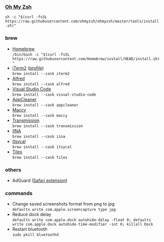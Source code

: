### [Oh My Zsh](https://ohmyz.sh)  
`sh -c "$(curl -fsSL https://raw.githubusercontent.com/ohmyzsh/ohmyzsh/master/tools/install.sh)"`

### brew
 - [Homebrew](https://brew.sh)    
    `/bin/bash -c "$(curl -fsSL https://raw.githubusercontent.com/Homebrew/install/HEAD/install.sh)"`
 - [iTerm2](https://iterm2.com/documentation-preferences-profiles-colors.html) ([profile](./iterm2.json))  
    `brew install --cask iterm2`
 - [Alfred](https://www.alfredapp.com)    
    `brew install --cask alfred`
 - [Visual Studio Code](https://code.visualstudio.com)    
    `brew install --cask visual-studio-code`
 - [AppCleaner](https://freemacsoft.net/appcleaner/)    
    `brew install --cask appcleaner`
 - [Maccy](https://maccy.app)    
    `brew install --cask maccy`
 - [Transmission](https://transmissionbt.com)    
    `brew install --cask transmission`
 - [IINA](https://iina.io)    
    `brew install --cask iina`
 - [Itsycal](https://www.mowglii.com/itsycal/)    
    `brew install --cask itsycal`
 - [Tiles](https://www.sempliva.com/tiles/)    
    `brew install --cask tiles`

### others
 - AdGuard ([Safari extension](https://apps.apple.com/in/app/adguard-for-safari/id1440147259?mt=12))

### commands
 - Change saved screenshots format from png to jpg  
    `defaults write com.apple.screencapture type jpg`
 - Reduce dock delay  
    `defaults write com.apple.dock autohide-delay -float 0; defaults write com.apple.dock autohide-time-modifier -int 0; killall Dock`
 - Restart bluetooth  
    `sudo pkill bluetoothd`